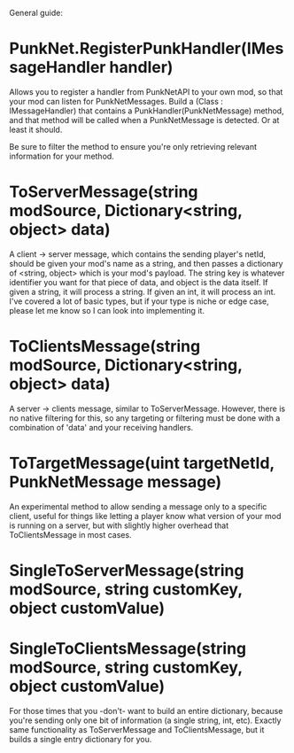 General guide:

# PunkNet.RegisterPunkHandler(IMessageHandler handler)
Allows you to register a handler from PunkNetAPI to your own mod, so that your mod can listen for PunkNetMessages. Build a (Class : IMessageHandler) that contains a PunkHandler(PunkNetMessage) method, and that method will be called when a PunkNetMessage is detected. Or at least it should.

Be sure to filter the method to ensure you're only retrieving relevant information for your method.

# ToServerMessage(string modSource, Dictionary<string, object> data)
A client -> server message, which contains the sending player's netId, should be given your mod's name as a string, and then passes a dictionary of <string, object> which is your mod's payload. The string key is whatever identifier you want for that piece of data, and object is the data itself. If given a string, it will process a string. If given an int, it will process an int. I've covered a lot of basic types, but if your type is niche or edge case, please let me know so I can look into implementing it.

# ToClientsMessage(string modSource, Dictionary<string, object> data)
A server -> clients message, similar to ToServerMessage. However, there is no native filtering for this, so any targeting or filtering must be done with a combination of 'data' and your receiving handlers.

# ToTargetMessage(uint targetNetId, PunkNetMessage message)
An experimental method to allow sending a message only to a specific client, useful for things like letting a player know what version of your mod is running on a server, but with slightly higher overhead that ToClientsMessage in most cases.

# SingleToServerMessage(string modSource, string customKey, object customValue)
# SingleToClientsMessage(string modSource, string customKey, object customValue)
For those times that you -don't- want to build an entire dictionary, because you're sending only one bit of information (a single string, int, etc). Exactly same functionality as ToServerMessage and ToClientsMessage, but it builds a single entry dictionary for you.
